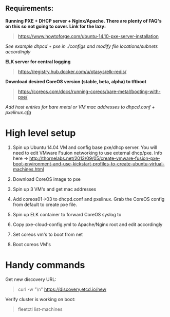 ## Requirements:

**Running PXE + DHCP server + Nginx/Apache. There are plenty of FAQ's on this so not going to cover. Link for the lazy:**

> https://www.howtoforge.com/ubuntu-14.10-pxe-server-installation

*See example dhpcd + pxe in ./configs and modify file locations/subnets accordingly*

**ELK server for central logging**

> https://registry.hub.docker.com/u/otasys/elk-redis/

**Download desired CoreOS version (stable, beta, alpha) to tftboot**

> https://coreos.com/docs/running-coreos/bare-metal/booting-with-pxe/

*Add host entries for bare metal or VM mac addresses to dhpcd.conf + pxelinux.cfg*

# High level setup 

1. Spin up Ubuntu 14.04 VM and config base pxe/dhcp server. You will need to edit VMware Fsuion networking to use external dhcp/pxe. Info here -> http://thornelabs.net/2013/09/05/create-vmware-fusion-pxe-boot-environment-and-use-kickstart-profiles-to-create-ubuntu-virtual-machines.html

2. Download CoreOS image to pxe

3. Spin up 3 VM's and get mac addresses

4. Add coreos01->03 to dhcpd.conf and pxelinux. Grab the CoreOS config from default to create pxe file.

5. Spin up ELK container to forward CoreOS syslog to

6. Copy pxe-cloud-config.yml to Apache/Nginx root and edit accordingly

7. Set coreos vm's to boot from net

8. Boot coreos VM's

# Handy commands

Get new discovery URL:

> curl -w "\n" https://discovery.etcd.io/new

Verify cluster is working on boot:

> fleetctl list-machines